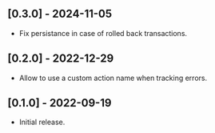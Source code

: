 ## [0.3.0] - 2024-11-05

- Fix persistance in case of rolled back transactions.

## [0.2.0] - 2022-12-29

- Allow to use a custom action name when tracking errors.

## [0.1.0] - 2022-09-19

- Initial release.
